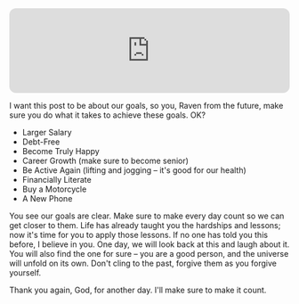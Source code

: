 <iframe style="border-radius:12px" src="https://open.spotify.com/embed/track/2ONW0ksoUixoxT7gfI9hWX?utm_source=generator" width="100%" height="152" frameBorder="0" allowfullscreen="" allow="autoplay; clipboard-write; encrypted-media; fullscreen; picture-in-picture" loading="lazy"></iframe>

I want this post to be about our goals, so you, Raven from the future, make sure you do what it takes to achieve these goals. OK?

- Larger Salary
- Debt-Free
- Become Truly Happy
- Career Growth (make sure to become senior)
- Be Active Again (lifting and jogging – it's good for our health)
- Financially Literate
- Buy a Motorcycle
- A New Phone

You see our goals are clear. Make sure to make every day count so we can get closer to them. Life has already taught you the hardships and lessons; now it's time for you to apply those lessons. If no one has told you this before, I believe in you. One day, we will look back at this and laugh about it. You will also find the one for sure – you are a good person, and the universe will unfold on its own. Don't cling to the past, forgive them as you forgive yourself.

Thank you again, God, for another day. I'll make sure to make it count.